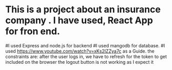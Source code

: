 # This is a project about an insurance company . I have used, React App for fron end. 
#I used Express and node.js for backend 
#I used mangodb for database. 
#I used https://www.youtube.com/watch?v=xKs2IZZya7c as a Guide. 
the constraints are: after the user logs in, we have to refresh for the token to get included on the browser
the logout button is not working as I expect it 
